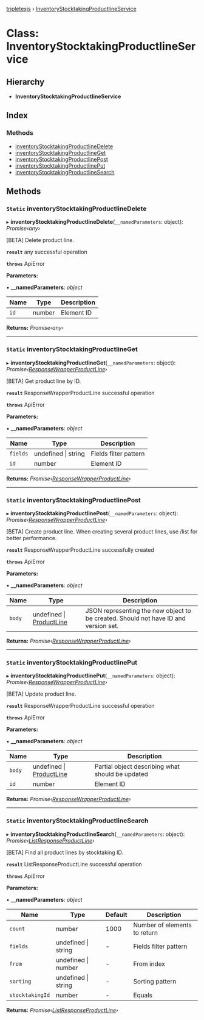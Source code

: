 [tripletexjs](../README.md) › [InventoryStocktakingProductlineService](inventorystocktakingproductlineservice.md)

# Class: InventoryStocktakingProductlineService

## Hierarchy

* **InventoryStocktakingProductlineService**

## Index

### Methods

* [inventoryStocktakingProductlineDelete](inventorystocktakingproductlineservice.md#static-inventorystocktakingproductlinedelete)
* [inventoryStocktakingProductlineGet](inventorystocktakingproductlineservice.md#static-inventorystocktakingproductlineget)
* [inventoryStocktakingProductlinePost](inventorystocktakingproductlineservice.md#static-inventorystocktakingproductlinepost)
* [inventoryStocktakingProductlinePut](inventorystocktakingproductlineservice.md#static-inventorystocktakingproductlineput)
* [inventoryStocktakingProductlineSearch](inventorystocktakingproductlineservice.md#static-inventorystocktakingproductlinesearch)

## Methods

### `Static` inventoryStocktakingProductlineDelete

▸ **inventoryStocktakingProductlineDelete**(`__namedParameters`: object): *Promise‹any›*

[BETA] Delete product line.

**`result`** any successful operation

**`throws`** ApiError

**Parameters:**

▪ **__namedParameters**: *object*

Name | Type | Description |
------ | ------ | ------ |
`id` | number | Element ID |

**Returns:** *Promise‹any›*

___

### `Static` inventoryStocktakingProductlineGet

▸ **inventoryStocktakingProductlineGet**(`__namedParameters`: object): *Promise‹[ResponseWrapperProductLine](../interfaces/responsewrapperproductline.md)›*

[BETA] Get product line by ID.

**`result`** ResponseWrapperProductLine successful operation

**`throws`** ApiError

**Parameters:**

▪ **__namedParameters**: *object*

Name | Type | Description |
------ | ------ | ------ |
`fields` | undefined &#124; string | Fields filter pattern |
`id` | number | Element ID |

**Returns:** *Promise‹[ResponseWrapperProductLine](../interfaces/responsewrapperproductline.md)›*

___

### `Static` inventoryStocktakingProductlinePost

▸ **inventoryStocktakingProductlinePost**(`__namedParameters`: object): *Promise‹[ResponseWrapperProductLine](../interfaces/responsewrapperproductline.md)›*

[BETA] Create product line. When creating several product lines, use /list for better performance.

**`result`** ResponseWrapperProductLine successfully created

**`throws`** ApiError

**Parameters:**

▪ **__namedParameters**: *object*

Name | Type | Description |
------ | ------ | ------ |
`body` | undefined &#124; [ProductLine](../interfaces/productline.md) | JSON representing the new object to be created. Should not have ID and version set. |

**Returns:** *Promise‹[ResponseWrapperProductLine](../interfaces/responsewrapperproductline.md)›*

___

### `Static` inventoryStocktakingProductlinePut

▸ **inventoryStocktakingProductlinePut**(`__namedParameters`: object): *Promise‹[ResponseWrapperProductLine](../interfaces/responsewrapperproductline.md)›*

[BETA] Update product line.

**`result`** ResponseWrapperProductLine successful operation

**`throws`** ApiError

**Parameters:**

▪ **__namedParameters**: *object*

Name | Type | Description |
------ | ------ | ------ |
`body` | undefined &#124; [ProductLine](../interfaces/productline.md) | Partial object describing what should be updated |
`id` | number | Element ID |

**Returns:** *Promise‹[ResponseWrapperProductLine](../interfaces/responsewrapperproductline.md)›*

___

### `Static` inventoryStocktakingProductlineSearch

▸ **inventoryStocktakingProductlineSearch**(`__namedParameters`: object): *Promise‹[ListResponseProductLine](../interfaces/listresponseproductline.md)›*

[BETA] Find all product lines by stocktaking ID.

**`result`** ListResponseProductLine successful operation

**`throws`** ApiError

**Parameters:**

▪ **__namedParameters**: *object*

Name | Type | Default | Description |
------ | ------ | ------ | ------ |
`count` | number | 1000 | Number of elements to return |
`fields` | undefined &#124; string | - | Fields filter pattern |
`from` | undefined &#124; number | - | From index |
`sorting` | undefined &#124; string | - | Sorting pattern |
`stocktakingId` | number | - | Equals |

**Returns:** *Promise‹[ListResponseProductLine](../interfaces/listresponseproductline.md)›*
